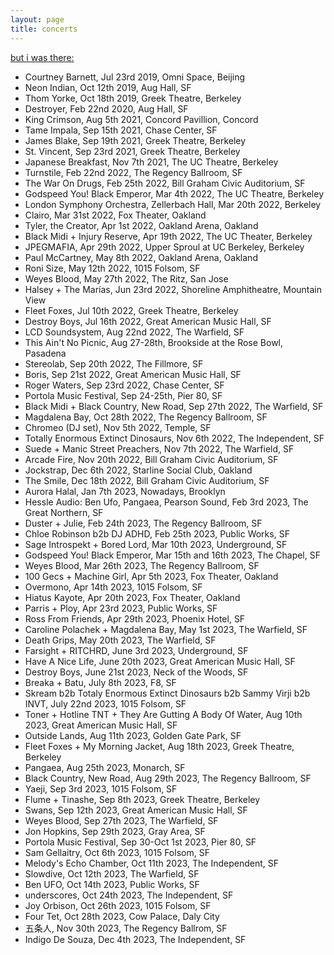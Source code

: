 ```yaml
---
layout: page
title: concerts
---
```


[but i was there:](https://youtu.be/nqww88x584U?si=PsfFhw3ax7Jul3Kh&t=139)

- Courtney Barnett, Jul 23rd 2019, Omni Space, Beijing
- Neon Indian, Oct 12th 2019, Aug Hall, SF
- Thom Yorke, Oct 18th 2019, Greek Theatre, Berkeley
- Destroyer, Feb 22nd 2020, Aug Hall, SF
- King Crimson, Aug 5th 2021, Concord Pavillion, Concord
- Tame Impala, Sep 15th 2021, Chase Center, SF
- James Blake, Sep 19th 2021, Greek Theatre, Berkeley
- St. Vincent, Sep 23rd 2021, Greek Theatre, Berkeley
- Japanese Breakfast, Nov 7th 2021, The UC Theatre, Berkeley
- Turnstile, Feb 22nd 2022, The Regency Ballroom, SF
- The War On Drugs, Feb 25th 2022, Bill Graham Civic Auditorium, SF
- Godspeed You! Black Emperor, Mar 4th 2022, The UC Theatre, Berkeley
- London Symphony Orchestra, Zellerbach Hall, Mar 20th 2022, Berkeley
- Clairo, Mar 31st 2022, Fox Theater, Oakland
- Tyler, the Creator, Apr 1st 2022, Oakland Arena, Oakland
- Black Midi + Injury Reserve, Apr 19th 2022, The UC Theater, Berkeley
- JPEGMAFIA, Apr 29th 2022, Upper Sproul at UC Berkeley, Berkeley
- Paul McCartney, May 8th 2022, Oakland Arena, Oakland
- Roni Size, May 12th 2022, 1015 Folsom, SF
- Weyes Blood, May 27th 2022, The Ritz, San Jose
- Halsey + The Marías, Jun 23rd 2022, Shoreline Amphitheatre, Mountain View
- Fleet Foxes, Jul 10th 2022, Greek Theatre, Berkeley
- Destroy Boys, Jul 16th 2022, Great American Music Hall, SF
- LCD Soundsystem, Aug 22nd 2022, The Warfield, SF
- This Ain't No Picnic, Aug 27-28th, Brookside at the Rose Bowl, Pasadena
- Stereolab, Sep 20th 2022, The Fillmore, SF
- Boris, Sep 21st 2022, Great American Music Hall, SF
- Roger Waters, Sep 23rd 2022, Chase Center, SF
- Portola Music Festival, Sep 24-25th, Pier 80, SF
- Black Midi + Black Country, New Road, Sep 27th 2022, The Warfield, SF
- Magdalena Bay, Oct 28th 2022, The Regency Ballroom, SF
- Chromeo (DJ set), Nov 5th 2022, Temple, SF
- Totally Enormous Extinct Dinosaurs, Nov 6th 2022, The Independent, SF
- Suede + Manic Street Preachers, Nov 7th 2022, The Warfield, SF
- Arcade Fire, Nov 20th 2022, Bill Graham Civic Auditorium, SF
- Jockstrap, Dec 6th 2022, Starline Social Club, Oakland
- The Smile, Dec 18th 2022, Bill Graham Civic Auditorium, SF
- Aurora Halal, Jan 7th 2023, Nowadays, Brooklyn
- Hessle Audio: Ben Ufo, Pangaea, Pearson Sound, Feb 3rd 2023, The Great Northern, SF
- Duster + Julie, Feb 24th 2023, The Regency Ballroom, SF
- Chloe Robinson b2b DJ ADHD, Feb 25th 2023, Public Works, SF
- Sage Introspekt + Bored Lord, Mar 10th 2023, Underground, SF
- Godspeed You! Black Emperor, Mar 15th and 16th 2023, The Chapel, SF
- Weyes Blood, Mar 26th 2023, The Regency Ballroom, SF
- 100 Gecs + Machine Girl, Apr 5th 2023, Fox Theater, Oakland
- Overmono, Apr 14th 2023, 1015 Folsom, SF
- Hiatus Kayote, Apr 20th 2023, Fox Theater, Oakland
- Parris + Ploy, Apr 23rd 2023, Public Works, SF
- Ross From Friends, Apr 29th 2023, Phoenix Hotel, SF
- Caroline Polachek + Magdalena Bay, May 1st 2023, The Warfield, SF
- Death Grips, May 20th 2023, The Warfield, SF
- Farsight + RITCHRD, June 3rd 2023, Underground, SF
- Have A Nice Life, June 20th 2023, Great American Music Hall, SF
- Destroy Boys, June 21st 2023, Neck of the Woods, SF
- Breaka + Batu, July 8th 2023, F8, SF
- Skream b2b Totaly Enormous Extinct Dinosaurs b2b Sammy Virji b2b INVT, July 22nd 2023, 1015 Folsom, SF
- Toner + Hotline TNT + They Are Gutting A Body Of Water, Aug 10th 2023, Great American Music Hall, SF
- Outside Lands, Aug 11th 2023, Golden Gate Park, SF
- Fleet Foxes + My Morning Jacket, Aug 18th 2023, Greek Theatre, Berkeley
- Pangaea, Aug 25th 2023, Monarch, SF
- Black Country, New Road, Aug 29th 2023, The Regency Ballroom, SF
- Yaeji, Sep 3rd 2023, 1015 Folsom, SF
- Flume + Tinashe, Sep 8th 2023, Greek Theatre, Berkeley
- Swans, Sep 12th 2023, Great American Music Hall, SF
- Weyes Blood, Sep 27th 2023, The Warfield, SF
- Jon Hopkins, Sep 29th 2023, Gray Area, SF
- Portola Music Festival, Sep 30-Oct 1st 2023, Pier 80, SF
- Sam Gellaitry, Oct 6th 2023, 1015 Folsom, SF
- Melody's Echo Chamber, Oct 11th 2023, The Independent, SF
- Slowdive, Oct 12th 2023, The Warfield, SF
- Ben UFO, Oct 14th 2023, Public Works, SF
- underscores, Oct 24th 2023, The Independent, SF
- Joy Orbison, Oct 26th 2023, 1015 Folsom, SF
- Four Tet, Oct 28th 2023, Cow Palace, Daly City
- 五条人, Nov 30th 2023, The Regency Ballrom, SF
- Indigo De Souza, Dec 4th 2023, The Independent, SF